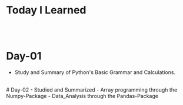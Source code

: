 # Today I Learned
<br><br>
# Day-01
- Study and Summary of Python's Basic Grammar and Calculations.
<br>
# Day-02
- Studied and Summarized
- Array programming through the Numpy-Package
- Data_Analysis through the Pandas-Package
